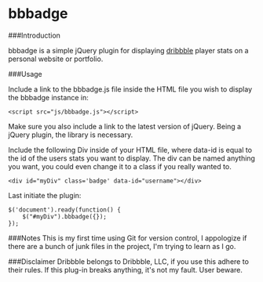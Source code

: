 bbbadge
=======

###Introduction

bbbadge is a simple jQuery plugin for displaying <a href="http://www.Dribbble.com/">dribbble</a> player stats on a personal website or portfolio.

###Usage

Include a link to the bbbadge.js file inside the HTML file you wish to display the bbbadge instance in:
  
```
<script src="js/bbbadge.js"></script>
```
Make sure you also include a link to the latest version of jQuery.  Being a jQuery plugin, the library is necessary.

Include the following Div inside of your HTML file, where data-id is equal to the id of the users stats you want to display.  The div can be named anything you want, you could even change it to a class if you really wanted to.

```
<div id="myDiv" class='badge' data-id="username"></div>
```

Last initiate the plugin: 
```
$('document').ready(function() {
	$("#myDiv").bbbadge({});
});
```

###Notes 
This is my first time using Git for version control, I appologize if there are a bunch of junk files in the project, I'm trying to learn as I go.

###Disclaimer
Dribbble belongs to Dribbble, LLC, if you use this adhere to their rules.  If this plug-in breaks anything, it's not my fault.  User beware.